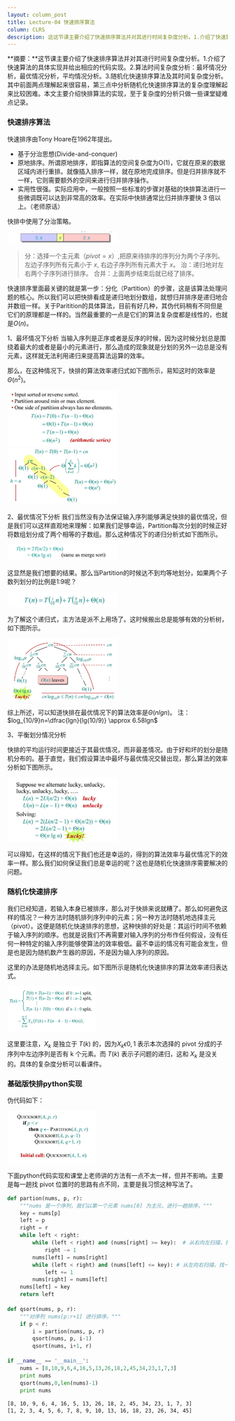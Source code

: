 ```yaml
--- 
layout: column_post
title: Lecture-04 快速排序算法
column: CLRS
description: 这这节课主要介绍了快速排序算法并对其进行时间复杂度分析。1.介绍了快速算法的具体实现并给出相应的代码实现。2.算法时间复杂度分析：最坏情况分析，最优情况分析，平均情况分析。3.随机化快速排序算法及其时间复杂度分析。其中前面两点理解起来很容易，第三点中分析随机化快速排序算法的复杂度理解起来比较困难。本文主要介绍快排算法的实现，至于复杂度的分析只做一些课堂疑难点记录。
---
```



**摘要：**这节课主要介绍了快速排序算法并对其进行时间复杂度分析。1.介绍了快速算法的具体实现并给出相应的代码实现。2.算法时间复杂度分析：最坏情况分析，最优情况分析，平均情况分析。3.随机化快速排序算法及其时间复杂度分析。其中前面两点理解起来很容易，第三点中分析随机化快速排序算法的复杂度理解起来比较困难。本文主要介绍快排算法的实现，至于复杂度的分析只做一些课堂疑难点记录。

### 快速排序算法
快速排序由Tony Hoare在1962年提出。

- 基于分治思想(Divide-and-conquer)
- 原地排序。所谓原地排序，即指算法的空间复杂度为O(1)，它就在原来的数据区域内进行重排。就像插入排序一样，就在原地完成排序。但是归并排序就不一样，它则需要额外的空间来进行归并排序操作。
- 实用性很强。实际应用中，一般按照一些标准的步骤对基础的快排算法进行一些微调既可以达到非常高的效率。在实际中快排通常比归并排序要快 3 倍以上。（老师原话）

快排中使用了分治策略。

<img src="/images/CLRS/lecture4/1.jpg"  width="50%">

>分：选择一个主元素（$pivot = x$）,把原来待排序的序列分为两个子序列。左边子序列所有元素小于 $x$, 右边子序列所有元素大于 $x$。
治：递归地对左右两个子序列进行排序。
合并：上面两步结束后就已经了排序。

快速排序里面最关键的就是第一步：分化（Partition）的步骤，这是该算法处理问题的核心。所以我们可以把快排看成是递归地划分数组，就想归并排序是递归地合并数组一样。关于Paritition的具体算法，目前有好几种，其伪代码稍有不同但是它们的原理都是一样的。当然最重要的一点是它们的算法复杂度都是线性的，也就是$O(n)$。

1、最坏情况下分析
当输入序列是正序或者是反序的时候，因为这时候分划总是围绕着最大的或者是最小的元素进行，那么造成的现象就是分划的另外一边总是没有元素，这样就无法利用递归来提高算法运算的效率。

那么，在这种情况下，快排的算法效率递归式如下图所示，易知这时的效率是$Θ(n^2)$。

<img src="/images/CLRS/lecture4/2.jpg"  width="50%">
<img src="/images/CLRS/lecture4/3.jpg"  width="50%">

2、最优情况下分析
我们当然没有办法保证输入序列能够满足快排的最优情况，但是我们可以这样直观地来理解：如果我们足够幸运，Partition每次分划的时候正好将数组划分成了两个相等的子数组。那么这种情况下的递归分析式如下图所示。

<img src="/images/CLRS/lecture4/4.jpg"  width="50%">

这显然是我们想要的结果。那么当Partition的时候达不到均等地划分，如果两个子数列划分的比例是1:9呢？

<img src="/images/CLRS/lecture4/5.jpg"  width="50%">

为了解这个递归式，主方法是派不上用场了。这时候搬出总是能够有效的分析树，如下图所示。

<img src="/images/CLRS/lecture4/6.jpg"  width="50%">


综上所述，可以知道快排在最优情况下的算法效率是$Θ(nlgn)$。
注：$log_{10/9}n=\dfrac{lgn}{lg(10/9)} \approx 6.58lgn$

3、平衡划分情况分析

快排的平均运行时间更接近于其最优情况，而非最差情况。由于好和坏的划分是随机分布的。基于直觉，我们假设算法中最坏与最优情况交替出现，那么算法的效率分析如下图所示。

<img src="/images/CLRS/lecture4/7.jpg"  width="50%">

可以得知，在这样的情况下我们也还是幸运的，得到的算法效率与最优情况下的效率一样。那么我们如何保证我们总是幸运的呢？这也是随机化快速排序需要解决的问题。

### 随机化快速排序

我们已经知道，若输入本身已被排序，那么对于快排来说就糟了。那么如何避免这样的情况？一种方法时随机排列序列中的元素；另一种方法时随机地选择主元（pivot）。这便是随机化快速排序的思想，这种快排的好处是：其运行时间不依赖于输入序列的顺序。也就是说我们不再需要对输入序列的分布作任何假设，没有任何一种特定的输入序列能够使算法的效率极低。最不幸运的情况有可能会发生，但是也是因为随机数产生器的原因，不是因为输入序列的原因。

这里的办法是随机地选择主元。如下图所示是随机化快速排序的算法效率递归表达式。

<img src="/images/CLRS/lecture4/8.jpg"  width="40%">

这里要注意，$X_k$ 是独立于 $T(k)$ 的，因为$X_k \epsilon {0, 1}$ 表示本次选择的 pivot 分成的子序列中左边序列是否有 k 个元素。而 $T(k)$ 表示子问题的递归，这和 $X_k$ 是没关的。具体的复杂度分析可以看课件。

### 基础版快排python实现

伪代码如下：

<img src="/images/CLRS/lecture4/9.jpg"  width="40%">

下面python代码实现和课堂上老师讲的方法有一点不太一样，但并不影响。主要是每一趟找 pivot 位置时的思路有点不同，主要是我习惯这种写法了。


```python
def partion(nums, p, r):
    """nums 是一个序列，我们以第一个元素 nums[0] 为主元，进行一趟排序。"""
    key = nums[p]
    left = p
    right = r
    while left < right:
        while (left < right) and (nums[right] >= key):  # 从右向左扫描，找到一个比 key 小的元素
            right -= 1
        nums[left] = nums[right]
        while (left < right) and (nums[left] <= key): # 从左向右扫描，找一个比 key 大 的元素
            left += 1
        nums[right] = nums[left]
    nums[left] = key
    return left

def qsort(nums, p, r):
    """对序列 nums[p:r+1] 进行排序。"""
    if p < r:
        i = partion(nums, p, r)
        qsort(nums, p, i-1)
        qsort(nums, i+1, r)
        
if __name__ == '__main__':
    nums = [8,10,9,6,4,16,5,13,26,18,2,45,34,23,1,7,3]
    print nums
    qsort(nums,0,len(nums)-1)
    print nums
```

    [8, 10, 9, 6, 4, 16, 5, 13, 26, 18, 2, 45, 34, 23, 1, 7, 3]
    [1, 2, 3, 4, 5, 6, 7, 8, 9, 10, 13, 16, 18, 23, 26, 34, 45]

